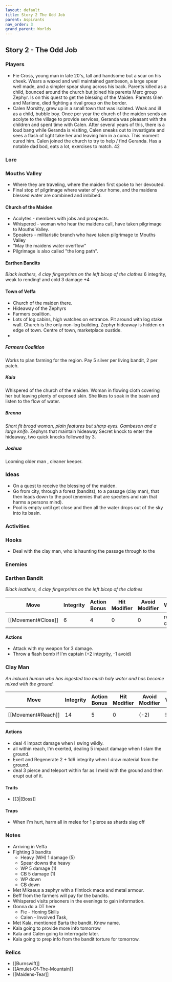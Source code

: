 ```yaml
---
layout: default
title: Story 2 The Odd Job
parent: Aspirants
nav_order: 3
grand_parent: Worlds
---
```


## Story 2 - The Odd Job

### Players
- Fie Cross, young man in late 20's, tall and handsome but a scar on his cheek. Wears a waxed and well maintained gambeson, a large spear well made, and a simpler spear slung across his back. Parents killed as a child, bounced around the church but joined his parents Merc group Zephyr. Is on this quest to get the blessing of the Maiden. Parents Glen and Marlene, died fighting a rival group on the border. 
- Calen Morsitty, grew up in a small town that was isolated. Weak and ill as a child, bubble boy. Once per year the church of the maiden sends an acolyte to the village to provide services, Geranda was pleasant with the children and spent time with Calen. After several years of this, there is a loud bang while Geranda is visiting, Calen sneaks out to investigate and sees a flash of light take her and leaving him in a coma. This moment cured him. Calen joined the church to try to help / find Geranda. Has a notable dad bod, eats a lot, exercises to match. 42

### Lore
### Mouths Valley
- Where they are traveling, where the maiden first spoke to her devouted. 
- Final stop of pilgrimage where water of your home, and the maidens blessed water are combined and imbibed. 
#### Church of the Maiden
- Acolytes - members with jobs and prospects.
- Whispered - woman who hear the maidens call, have taken pilgrimage to Mouths Valley.
- Speakers - militaristic branch who have taken pilgrimage to Mouths Valley
- "May the maidens water overflow"
- Pilgrimage is also called "the long path".

#### Earthen Bandits
*Black leathers, 4 clay fingerprints on the left bicep of the clothes*
6 integrity, weak to rending! and cold
3 damage +4

#### Town of Veffa
- Church of the maiden there. 
- Hideaway of the Zephyrs
- Farmers coalition.
- Lots of log cabins, high watches on entrance. Pit around with log stake wall. Church is the only non-log building. Zephyr hideaway is hidden on edge of town. Centre of town, marketplace oustide.
- 
##### Farmers Coalition
Works to plan farming for the region.
Pay 5 silver per living bandit, 2 per patch.

##### Kala
Whispered of the church of the maiden. Woman in flowing cloth covering her but leaving plenty of exposed skin. She likes to soak in the basin and listen to the flow of water.

##### Brenna
*Short fit broad woman, plain features but sharp eyes. Gambeson and a large knife.* 
Zephyrs that maintain hideaway
Secret knock to enter the hideaway, two quick knocks followed by 3.

##### Joshua
Looming older man , cleaner keeper.

### Ideas
* On a quest to receive the blessing of the maiden.
* Go from city, through a forest (bandits), to a passage (clay man), that then leads down to the pool (enemies that are specters and rain that harms a persons mind). 
* Pool is empty until get close and then all the water drops out of the sky into its basin.
### Activities

### Hooks
* Deal with the clay man, who is haunting the passage through to the 
### Enemies
### Earthen Bandit
*Black leathers, 4 clay fingerprints on the left bicep of the clothes*

| Move                                 | Integrity | Action Bonus | Hit Modifier | Avoid Modifier | Weakness      | Resistance |
| ------------------------------------ | --------- | ------------ | ------------ | -------------- | ------------- | ---------- |
| [[Movement#Close]] | 6         | 4            | 0            | 0              | rending! cold |            |
#### Actions
* Attack with my weapon for 3 damage.
* Throw a flash bomb if I'm captain (+2 integrity, -1 avoid)
### Clay Man
*An imbued human who has ingested too much holy water and has become mixed with the ground.*

| Move                                 | Integrity | Action Bonus | Hit Modifier | Avoid Modifier | Weakness     | Resistance    |
| ------------------------------------ | --------- | ------------ | ------------ | -------------- | ------------ | ------------- |
| [[Movement#Reach]] | 14        | 5            | 0            | (-2)           | !cold, !life | heat, rending |
#### Actions
* deal 4 impact damage when I swing wildly.
* all within reach, I'm exerted, dealing 5 impact damage when I slam the ground.
* Exert and Regenerate 2 + 1d6 integrity when I draw material from the ground.
* deal 3 pierce and teleport within far as I meld with the ground and then erupt out of it.
#### Traits
* [[3|[Boss]]
#### Traps
* When I'm hurt, harm all in melee for 1 pierce as shards slag off


### Notes
- Arriving in Veffa
- Fighting 3 bandits
	- Heavy (WH) 1 damage (5)
	- Spear downs the heavy
	- WP 5 damage (1)
	- CB 5 damage (1)
	- WP down
	- CB down
- Met Mikaeus a zephyr with a flintlock mace and metal armour.
- Beff from the farmers will pay for the bandits. 
- Whispered visits prisoners in the evenings to gain information. 
- Gonna do a DT here
	- Fie - Honing Skills
	- Calen - Involved Task, 
- Met Kala, mentioned Barta the bandit. Knew name.
- Kala going to provide more info tomorrow
- Kala and Calen going to interrogate later.
- Kala going to prep info from the bandit torture for tomorrow.

### Relics
* [[Burnswift]]
* [[Amulet-Of-The-Mountain]]
* [[Maidens-Tear]]
